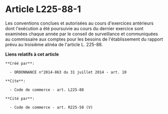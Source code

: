 # Article L225-88-1

Les conventions conclues et autorisées au cours d'exercices antérieurs dont l'exécution a été poursuivie au cours du dernier
exercice sont examinées chaque année par le conseil de surveillance et communiquées au commissaire aux comptes pour les
besoins de l'établissement du rapport prévu au troisième alinéa de l'article L. 225-88.

**Liens relatifs à cet article**

	**Créé par**:

	  - ORDONNANCE n°2014-863 du 31 juillet 2014 - art. 10

	**Cite**:

	  - Code de commerce - art. L225-88

	**Cité par**:

	  - Code de commerce - art. R225-58 (V)
